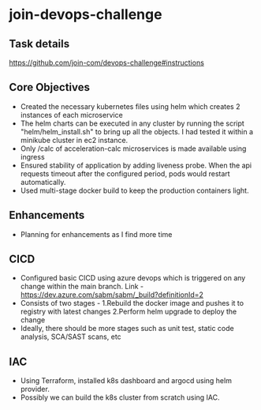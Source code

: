 # join-devops-challenge

## Task details
https://github.com/join-com/devops-challenge#instructions

## Core Objectives
- Created the necessary kubernetes files using helm which creates 2 instances of each microservice
- The helm charts can be executed in any cluster by running the script "helm/helm_install.sh" to bring up all the objects. I had tested it within a minikube cluster in ec2 instance. 
- Only /calc of acceleration-calc microservices is made available using ingress
- Ensured stability of application by adding liveness probe. When the api requests timeout after the configured period, pods would restart automatically. 
- Used multi-stage docker build to keep the production containers light. 

## Enhancements
- Planning for enhancements as I find more time

## CICD
- Configured basic CICD using azure devops which is triggered on any change within the main branch. Link - https://dev.azure.com/sabm/sabm/_build?definitionId=2 
- Consists of two stages - 1.Rebuild the docker image and pushes it to registry with latest changes  2.Perform helm upgrade to deploy the change
- Ideally, there should be more stages such as unit test, static code analysis, SCA/SAST scans, etc

## IAC
- Using Terraform, installed k8s dashboard and argocd using helm provider. 
- Possibly we can build the k8s cluster from scratch using IAC. 
